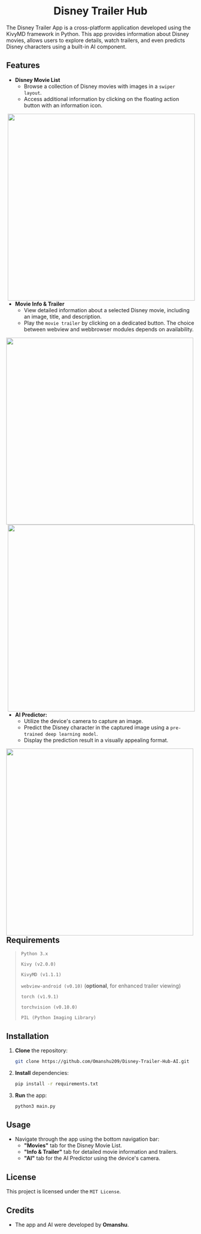 <div align = "center">
  <h1>
    Disney Trailer Hub
  </h1>
</div>

The Disney Trailer App is a cross-platform application developed using the KivyMD framework in Python. This app provides information about Disney movies, allows users to explore details, watch trailers, and even predicts Disney characters using a built-in AI component.

## Features

- **Disney Movie List**
  - Browse a collection of Disney movies with images in a `swiper layout`.
  - Access additional information by clicking on the floating action button with an information icon.

<img src = "https://github.com/Omanshu209/Disney-Trailer-Hub-AI/assets/114089324/aefbcd1e-bc95-4816-b94f-bf56a7c182f3" align = "right" width = "500">
</img>


- **Movie Info & Trailer**
  - View detailed information about a selected Disney movie, including an image, title, and description.
  - Play the `movie trailer` by clicking on a dedicated button. The choice between webview and webbrowser modules depends on availability.

<img src = "https://github.com/Omanshu209/Disney-Trailer-Hub-AI/assets/114089324/41560643-4cc8-4c74-95d2-b659fd3fab3e" align = "left" width = "500">
</img>

<img src = "https://github.com/Omanshu209/Disney-Trailer-Hub-AI/assets/114089324/edb0e353-5313-48ae-a9b3-047337afc1d6" align = "right" width = "500">
</img>


- **AI Predictor:**
  - Utilize the device's camera to capture an image.
  - Predict the Disney character in the captured image using a `pre-trained deep learning model`.
  - Display the prediction result in a visually appealing format.

<img src = "https://github.com/Omanshu209/Disney-Trailer-Hub-AI/assets/114089324/fe31925a-518b-463c-8624-b63c76bdd126" align = "left" width = "500">
</img>

## Requirements

> `Python 3.x`
>
> `Kivy (v2.0.0)`
>
> `KivyMD (v1.1.1)`
>
> `webview-android (v0.10)` (**optional**, for enhanced trailer viewing)
>
> `torch (v1.9.1)`
>
> `torchvision (v0.10.0)`
>
> `PIL (Python Imaging Library)`

## Installation

1. **Clone** the repository:

    ```bash
    git clone https://github.com/Omanshu209/Disney-Trailer-Hub-AI.git
    ```

2. **Install** dependencies:

    ```bash
    pip install -r requirements.txt
    ```

3. **Run** the app:

    ```bash
    python3 main.py
    ```

## Usage

- Navigate through the app using the bottom navigation bar:
  - **"Movies"** tab for the Disney Movie List.
  - **"Info & Trailer"** tab for detailed movie information and trailers.
  - **"AI"** tab for the AI Predictor using the device's camera.

## License

This project is licensed under the `MIT License`.

## Credits
- The app and AI were developed by **Omanshu**.
